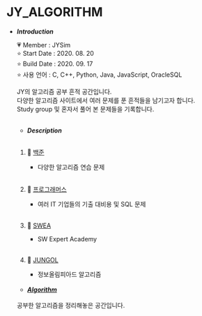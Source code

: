 # JY_ALGORITHM

- ***Introduction***

    💗 Member : JYSim<br>
    ⭐ Start Date : 2020. 08. 20<br>
    ⭐ Build Date : 2020. 09. 17<br>
    ⭐ 사용 언어 : C, C++, Python, Java, JavaScript, OracleSQL<br>
    
    JY의 알고리즘 공부 흔적 공간입니다.<br>
    다양한 알고리즘 사이트에서 여러 문제를 푼 흔적들을 남기고자 합니다.<br>
    Study group 및 혼자서 풀어 본 문제들을 기록합니다.<br>
    <br>

    - ***Description***
    <br>
    
    1. 🌱 [백준](baekjoon/README.md)<br>
       - 다양한 알고리즘 연습 문제<br><br>
       <!-- - Like_Seal_Study 모임, 잭프로트 소모임, 농주모 소모임, ming9 study 모임, CodingStudy_with_python 을 통한 문제 풀이들을 기록합니다.<br> -->
          
    2. 🌱 [프로그래머스](programmers/README.md)<br>
       - 여러 IT 기업들의 기출 대비용 및 SQL 문제<br><br>

    3. 🌱 [SWEA](SWEA/README.md)<br>
       - SW Expert Academy<br><br>

    4. 🌱 [JUNGOL](jungol/README.md)<br>
       - 정보올림피아드 알고리즘<br><br>


    - [***Algorithm***](https://github.com/Jiyooung/How_to_Use/blob/main/Algorithm/README.md)
    <br>
    공부한 알고리즘을 정리해놓은 공간입니다.<br>
    
